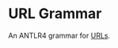 # URL Grammar

An ANTLR4 grammar for [URLs](https://en.wikipedia.org/wiki/Uniform_Resource_Locator).